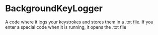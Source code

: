 # BackgroundKeyLogger
A code where it logs your keystrokes and stores them in a .txt file. If you enter a special code when it is running, it opens the .txt file
